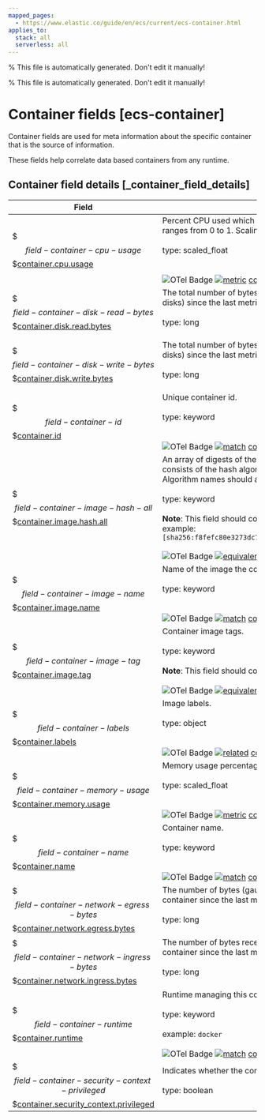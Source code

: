 ```yaml
---
mapped_pages:
  - https://www.elastic.co/guide/en/ecs/current/ecs-container.html
applies_to:
  stack: all
  serverless: all
---
```

% This file is automatically generated. Don't edit it manually!

% This file is automatically generated. Don't edit it manually!

# Container fields [ecs-container]

Container fields are used for meta information about the specific container that is the source of information.

These fields help correlate data based containers from any runtime.

## Container field details [_container_field_details]

| Field | Description | Level |
| --- | --- | --- |
| $$$field-container-cpu-usage$$$[container.cpu.usage](#field-container-cpu-usage) |Percent CPU used which is normalized by the number of CPU cores and it ranges from 0 to 1. Scaling factor: 1000.<br><br>type: scaled_float<br><br><br>![OTel Badge](https://img.shields.io/badge/OpenTelemetry-4a5ca6?style=flat&logo=opentelemetry) [![metric](https://img.shields.io/badge/metric-cb00cb?style=flat)](/reference/ecs-opentelemetry.md#ecs-opentelemetry-relation) [container.cpu.usage](https://github.com/search?q=repo%3Aopen-telemetry%2Fsemantic-conventions+%22%3C%21--\+semconv+metric.container.cpu.usage+--%3E%22&type=code)| extended |
| $$$field-container-disk-read-bytes$$$[container.disk.read.bytes](#field-container-disk-read-bytes) |The total number of bytes (gauge) read successfully (aggregated from all disks) since the last metric collection.<br><br>type: long<br><br>| extended |
| $$$field-container-disk-write-bytes$$$[container.disk.write.bytes](#field-container-disk-write-bytes) |The total number of bytes (gauge) written successfully (aggregated from all disks) since the last metric collection.<br><br>type: long<br><br>| extended |
| $$$field-container-id$$$[container.id](#field-container-id) |Unique container id.<br><br>type: keyword<br><br><br>![OTel Badge](https://img.shields.io/badge/OpenTelemetry-4a5ca6?style=flat&logo=opentelemetry) [![match](https://img.shields.io/badge/match-93c93e?style=flat)](/reference/ecs-opentelemetry.md#ecs-opentelemetry-relation) [container.id](https://opentelemetry.io/docs/specs/semconv/attributes-registry/container/#container-id)| core |
| $$$field-container-image-hash-all$$$[container.image.hash.all](#field-container-image-hash-all) |An array of digests of the image the container was built on. Each digest consists of the hash algorithm and value in this format: `algorithm:value`. Algorithm names should align with the field names in the ECS hash field set.<br><br>type: keyword<br><br>**Note**: This field should contain an array of values.<br>example: `[sha256:f8fefc80e3273dc756f288a63945820d6476ad64883892c771b5e2ece6bf1b26]`<br><br>![OTel Badge](https://img.shields.io/badge/OpenTelemetry-4a5ca6?style=flat&logo=opentelemetry) [![equivalent](https://img.shields.io/badge/equivalent-1ba9f5?style=flat)](/reference/ecs-opentelemetry.md#ecs-opentelemetry-relation) [container.image.repo_digests](https://opentelemetry.io/docs/specs/semconv/attributes-registry/container/#container-image-repo-digests)| extended |
| $$$field-container-image-name$$$[container.image.name](#field-container-image-name) |Name of the image the container was built on.<br><br>type: keyword<br><br><br>![OTel Badge](https://img.shields.io/badge/OpenTelemetry-4a5ca6?style=flat&logo=opentelemetry) [![match](https://img.shields.io/badge/match-93c93e?style=flat)](/reference/ecs-opentelemetry.md#ecs-opentelemetry-relation) [container.image.name](https://opentelemetry.io/docs/specs/semconv/attributes-registry/container/#container-image-name)| extended |
| $$$field-container-image-tag$$$[container.image.tag](#field-container-image-tag) |Container image tags.<br><br>type: keyword<br><br>**Note**: This field should contain an array of values.<br><br>![OTel Badge](https://img.shields.io/badge/OpenTelemetry-4a5ca6?style=flat&logo=opentelemetry) [![equivalent](https://img.shields.io/badge/equivalent-1ba9f5?style=flat)](/reference/ecs-opentelemetry.md#ecs-opentelemetry-relation) [container.image.tags](https://opentelemetry.io/docs/specs/semconv/attributes-registry/container/#container-image-tags)| extended |
| $$$field-container-labels$$$[container.labels](#field-container-labels) |Image labels.<br><br>type: object<br><br><br>![OTel Badge](https://img.shields.io/badge/OpenTelemetry-4a5ca6?style=flat&logo=opentelemetry) [![related](https://img.shields.io/badge/related-efc20d?style=flat)](/reference/ecs-opentelemetry.md#ecs-opentelemetry-relation) [container.label](https://opentelemetry.io/docs/specs/semconv/attributes-registry/container/#container-label)| extended |
| $$$field-container-memory-usage$$$[container.memory.usage](#field-container-memory-usage) |Memory usage percentage and it ranges from 0 to 1. Scaling factor: 1000.<br><br>type: scaled_float<br><br><br>![OTel Badge](https://img.shields.io/badge/OpenTelemetry-4a5ca6?style=flat&logo=opentelemetry) [![metric](https://img.shields.io/badge/metric-cb00cb?style=flat)](/reference/ecs-opentelemetry.md#ecs-opentelemetry-relation) [container.memory.usage](https://github.com/search?q=repo%3Aopen-telemetry%2Fsemantic-conventions+%22%3C%21--\+semconv+metric.container.memory.usage+--%3E%22&type=code)| extended |
| $$$field-container-name$$$[container.name](#field-container-name) |Container name.<br><br>type: keyword<br><br><br>![OTel Badge](https://img.shields.io/badge/OpenTelemetry-4a5ca6?style=flat&logo=opentelemetry) [![match](https://img.shields.io/badge/match-93c93e?style=flat)](/reference/ecs-opentelemetry.md#ecs-opentelemetry-relation) [container.name](https://opentelemetry.io/docs/specs/semconv/attributes-registry/container/#container-name)| extended |
| $$$field-container-network-egress-bytes$$$[container.network.egress.bytes](#field-container-network-egress-bytes) |The number of bytes (gauge) sent out on all network interfaces by the container since the last metric collection.<br><br>type: long<br><br>| extended |
| $$$field-container-network-ingress-bytes$$$[container.network.ingress.bytes](#field-container-network-ingress-bytes) |The number of bytes received (gauge) on all network interfaces by the container since the last metric collection.<br><br>type: long<br><br>| extended |
| $$$field-container-runtime$$$[container.runtime](#field-container-runtime) |Runtime managing this container.<br><br>type: keyword<br><br>example: `docker`<br><br>![OTel Badge](https://img.shields.io/badge/OpenTelemetry-4a5ca6?style=flat&logo=opentelemetry) [![match](https://img.shields.io/badge/match-93c93e?style=flat)](/reference/ecs-opentelemetry.md#ecs-opentelemetry-relation) [container.runtime](https://opentelemetry.io/docs/specs/semconv/attributes-registry/container/#container-runtime)| extended |
| $$$field-container-security-context-privileged$$$[container.security_context.privileged](#field-container-security-context-privileged) |Indicates whether the container is running in privileged mode.<br><br>type: boolean<br><br>| extended |



